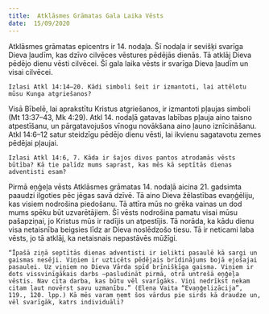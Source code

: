 ```yaml
---
title:  Atklāsmes Grāmatas Gala Laika Vēsts
date:  15/09/2020
---
```


Atklāsmes grāmatas epicentrs ir 14. nodaļa. Šī nodaļa ir sevišķi svarīga Dieva ļaudīm, kas dzīvo cilvēces vēstures pēdējās dienās. Tā atklāj Dieva pēdējo dienu vēsti cilvēcei. Šī gala laika vēsts ir svarīga Dieva ļaudīm un visai cilvēcei.

`Izlasi Atkl 14:14–20. Kādi simboli šeit ir izmantoti, lai attēlotu mūsu Kunga atgriešanos?`

Visā Bībelē, lai aprakstītu Kristus atgriešanos, ir izmantoti pļaujas simboli (Mt 13:37–43, Mk 4:29). Atkl 14. nodaļā gatavas labības pļauja aino taisno atpestīšanu, un pārgatavojušos vīnogu novākšana aino ļauno iznīcināšanu. Atkl 14:6–12 satur steidzīgu pēdējo dienu vēsti, lai ikvienu sagatavotu zemes pēdējai pļaujai.

`Izlasi Atkl 14:6, 7. Kāda ir šajos divos pantos atrodamās vēsts būtība? Kā tie palīdz mums saprast, kas mēs kā septītās dienas adventisti esam?`

Pirmā eņģeļa vēsts Atklāsmes grāmatas 14. nodaļā aicina 21. gadsimta paaudzi ilgoties pēc jēgas savā dzīvē. Tā aino Dieva žēlastības evaņģēliju, kas visiem nodrošina piedošanu. Tā attīra mūs no grēka vainas un dod mums spēku būt uzvarētājiem. Šī vēsts nodrošina pamatu visai mūsu pašapziņai, jo Kristus mūs ir radījis un atpestījis. Tā norāda, ka kādu dienu visa netaisnība beigsies līdz ar Dieva noslēdzošo tiesu. Tā ir neticami laba vēsts, jo tā atklāj, ka netaisnais nepastāvēs mūžīgi.

`“Īpašā ziņā septītās dienas adventisti ir ielikti pasaulē kā sargi un gaismas nesēji. Viņiem ir uzticēts pēdējais brīdinājums bojā ejošajai pasaulei. Uz viņiem no Dieva Vārda spīd brīnišķīga gaisma. Viņiem ir dots vissvinīgākais darbs –pasludināt pirmā, otrā untrešā eņģeļa vēstis. Nav cita darba, kas būtu vēl svarīgāks. Viņi nedrīkst nekam citam ļaut novērst savu uzmanību.” (Elena Vaita “Evaņģelizācija”, 119., 120. lpp.) Kā mēs varam ņemt šos vārdus pie sirds kā draudze un, vēl svarīgāk, katrs individuāli?`